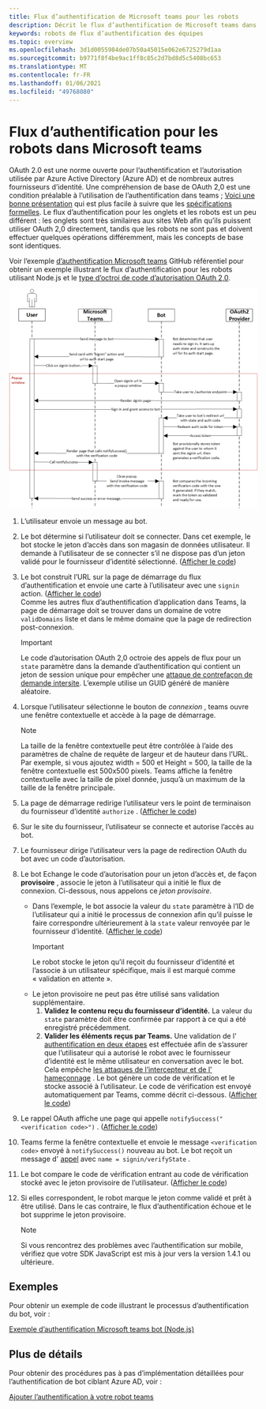 ```yaml
---
title: Flux d’authentification de Microsoft teams pour les robots
description: Décrit le flux d’authentification de Microsoft teams dans les robots
keywords: robots de flux d’authentification des équipes
ms.topic: overview
ms.openlocfilehash: 3d1d0055984de07b50a45015e062e6725279d1aa
ms.sourcegitcommit: b9771f8f4be9ac1ff8c85c2d7bd8d5c5408bc653
ms.translationtype: MT
ms.contentlocale: fr-FR
ms.lasthandoff: 01/06/2021
ms.locfileid: "49768080"
---
```

# <a name="authentication-flow-for-bots-in-microsoft-teams"></a>Flux d’authentification pour les robots dans Microsoft teams

OAuth 2.0 est une norme ouverte pour l’authentification et l’autorisation utilisée par Azure Active Directory (Azure AD) et de nombreux autres fournisseurs d’identité. Une compréhension de base de OAuth 2,0 est une condition préalable à l’utilisation de l’authentification dans teams ; [Voici une bonne présentation](https://aaronparecki.com/oauth-2-simplified/) qui est plus facile à suivre que les [spécifications formelles](https://oauth.net/2/). Le flux d’authentification pour les onglets et les robots est un peu différent : les onglets sont très similaires aux sites Web afin qu’ils puissent utiliser OAuth 2,0 directement, tandis que les robots ne sont pas et doivent effectuer quelques opérations différemment, mais les concepts de base sont identiques.

Voir l’exemple [d’authentification Microsoft teams](https://github.com/OfficeDev/microsoft-teams-sample-auth-node) GitHub référentiel pour obtenir un exemple illustrant le flux d’authentification pour les robots utilisant Node.js et le [type d’octroi de code d’autorisation OAuth 2,0](https://oauth.net/2/grant-types/authorization-code/).

![Diagramme de séquence d’authentification de robot](../../../assets/images/authentication/bot_auth_sequence_diagram.png)

1. L’utilisateur envoie un message au bot.
2. Le bot détermine si l’utilisateur doit se connecter.
   Dans cet exemple, le bot stocke le jeton d’accès dans son magasin de données utilisateur. Il demande à l’utilisateur de se connecter s’il ne dispose pas d’un jeton validé pour le fournisseur d’identité sélectionné. ([Afficher le code](https://github.com/OfficeDev/microsoft-teams-sample-auth-node/blob/469952a26d618dbf884a3be53c7d921cc580b1e2/src/utils/AuthenticationUtils.ts#L58-L76))
3. Le bot construit l’URL sur la page de démarrage du flux d’authentification et envoie une carte à l’utilisateur avec une `signin` action. ([Afficher le code](https://github.com/OfficeDev/microsoft-teams-sample-auth-node/blob/469952a26d618dbf884a3be53c7d921cc580b1e2/src/dialogs/BaseIdentityDialog.ts#L160-L190))</br>
    Comme les autres flux d’authentification d’application dans Teams, la page de démarrage doit se trouver dans un domaine de votre `validDomains` liste et dans le même domaine que la page de redirection post-connexion.
    > [!IMPORTANT] 
    > Le code d’autorisation OAuth 2,0 octroie des appels de flux pour un `state` paramètre dans la demande d’authentification qui contient un jeton de session unique pour empêcher une [attaque de contrefaçon de demande intersite](https://en.wikipedia.org/wiki/Cross-site_request_forgery). L’exemple utilise un GUID généré de manière aléatoire.
4. Lorsque l’utilisateur sélectionne le bouton de *connexion* , teams ouvre une fenêtre contextuelle et accède à la page de démarrage.
   > [!NOTE]
   > La taille de la fenêtre contextuelle peut être contrôlée à l’aide des paramètres de chaîne de requête de largeur et de hauteur dans l’URL. Par exemple, si vous ajoutez width = 500 et Height = 500, la taille de la fenêtre contextuelle est 500x500 pixels. Teams affiche la fenêtre contextuelle avec la taille de pixel donnée, jusqu’à un maximum de la taille de la fenêtre principale.

5. La page de démarrage redirige l’utilisateur vers le point de terminaison du fournisseur d’identité `authorize` . ([Afficher le code](https://github.com/OfficeDev/microsoft-teams-sample-auth-node/blob/469952a26d618dbf884a3be53c7d921cc580b1e2/public/html/auth-start.html#L51-L56))
6. Sur le site du fournisseur, l’utilisateur se connecte et autorise l’accès au bot.
7. Le fournisseur dirige l’utilisateur vers la page de redirection OAuth du bot avec un code d’autorisation.
8. Le bot Echange le code d’autorisation pour un jeton d’accès et, de façon **provisoire** , associe le jeton à l’utilisateur qui a initié le flux de connexion. Ci-dessous, nous appelons ce *jeton provisoire*.
    * Dans l’exemple, le bot associe la valeur du `state` paramètre à l’ID de l’utilisateur qui a initié le processus de connexion afin qu’il puisse le faire correspondre ultérieurement à la `state` valeur renvoyée par le fournisseur d’identité. ([Afficher le code](https://github.com/OfficeDev/microsoft-teams-sample-auth-node/blob/469952a26d618dbf884a3be53c7d921cc580b1e2/src/AuthBot.ts#L70-L99))
      > [!IMPORTANT] 
      > Le robot stocke le jeton qu’il reçoit du fournisseur d’identité et l’associe à un utilisateur spécifique, mais il est marqué comme « validation en attente ». 
    * Le jeton provisoire ne peut pas être utilisé sans validation supplémentaire.
      1. **Validez le contenu reçu du fournisseur d’identité.** La valeur du `state` paramètre doit être confirmée par rapport à ce qui a été enregistré précédemment. 
      1. **Valider les éléments reçus par Teams.** Une validation de l' [authentification en deux étapes](https://en.wikipedia.org/wiki/Man-in-the-middle_attack) est effectuée afin de s’assurer que l’utilisateur qui a autorisé le robot avec le fournisseur d’identité est le même utilisateur en conversation avec le bot. Cela empêche [les attaques de l’intercepteur et de l'](https://en.wikipedia.org/wiki/Man-in-the-middle_attack) [hameçonnage](https://en.wikipedia.org/wiki/Phishing) . Le bot génère un code de vérification et le stocke associé à l’utilisateur. Le code de vérification est envoyé automatiquement par Teams, comme décrit ci-dessous. ([Afficher le code](https://github.com/OfficeDev/microsoft-teams-sample-auth-node/blob/469952a26d618dbf884a3be53c7d921cc580b1e2/src/AuthBot.ts#L100-L113))
9. Le rappel OAuth affiche une page qui appelle `notifySuccess("<verification code>")` . ([Afficher le code](https://github.com/OfficeDev/microsoft-teams-sample-auth-node/blob/master/src/views/oauth-callback-success.hbs))
10. Teams ferme la fenêtre contextuelle et envoie le message `<verification code>` envoyé à `notifySuccess()` nouveau au bot. Le bot reçoit un message d' [appel](/bot-framework/dotnet/bot-builder-dotnet-activities#invoke) avec `name = signin/verifyState` .
11. Le bot compare le code de vérification entrant au code de vérification stocké avec le jeton provisoire de l’utilisateur. ([Afficher le code](https://github.com/OfficeDev/microsoft-teams-sample-auth-node/blob/469952a26d618dbf884a3be53c7d921cc580b1e2/src/dialogs/BaseIdentityDialog.ts#L127-L140))
12. Si elles correspondent, le robot marque le jeton comme validé et prêt à être utilisé. Dans le cas contraire, le flux d’authentification échoue et le bot supprime le jeton provisoire.

    > [!NOTE]
    > Si vous rencontrez des problèmes avec l’authentification sur mobile, vérifiez que votre SDK JavaScript est mis à jour vers la version 1.4.1 ou ultérieure.

## <a name="samples"></a>Exemples

Pour obtenir un exemple de code illustrant le processus d’authentification du bot, voir :

[Exemple d’authentification Microsoft teams bot (Node.js)](https://github.com/OfficeDev/microsoft-teams-sample-auth-node)

## <a name="more-details"></a>Plus de détails

Pour obtenir des procédures pas à pas d’implémentation détaillées pour l’authentification de bot ciblant Azure AD, voir :

[Ajouter l’authentification à votre robot teams](add-authentication.md)
